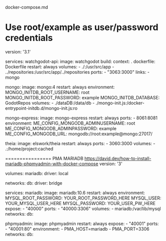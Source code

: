 docker-compose.md

# Use root/example as user/password credentials
version: '3.1'

services:
  watchgodot-api:
    image: watchgodot
    build:
      context: .
      dockerfile: Dockerfile
    restart: always
    volumes:
      - ./:/usr/src/app
      - ../repositories:/usr/src/app/../repositories
    ports:
      - "3063:3000"
    links:
      - mongo

  mongo:
    image: mongo:4
    restart: always
    environment:
      MONGO_INITDB_ROOT_USERNAME: root
      MONGO_INITDB_ROOT_PASSWORD: example
      MONGO_INITDB_DATABASE: GodotRepos
    volumes:
      - ./dataDB:/data/db
      - ./mongo-init.js:/docker-entrypoint-initdb.d/mongo-init.js:ro

  mongo-express:
    image: mongo-express
    restart: always
    ports:
      - 8061:8081
    environment:
      ME_CONFIG_MONGODB_ADMINUSERNAME: root
      ME_CONFIG_MONGODB_ADMINPASSWORD: example
      ME_CONFIG_MONGODB_URL: mongodb://root:example@mongo:27017/

  theia:
    image: elswork/theia
    restart: always
    ports:
      - 3060:3000
    volumes:
      - .:/home/project:cached


================
PMA MARIADB https://david.dev/how-to-install-mariadb-phpmyadmin-with-docker-compose
version: '3'

volumes:
  mariadb:
    driver: local

networks:
    db:
        driver: bridge

services:
  mariadb:
    image: mariadb:10.6
    restart: always
    environment:
      MYSQL_ROOT_PASSWORD: YOUR_ROOT_PASSWORD_HERE
      MYSQL_USER:  YOUR_MYSQL_USER_HERE 
      MYSQL_PASSWORD: YOUR_USER_PW_HERE
    expose:
        - "40000"
    ports:
        - "40000:3306"
    volumes:
     - mariadb:/var/lib/mysql
    networks:
      db:
              
  phpmyadmin:
    image: phpmyadmin
    restart: always
    expose:
      - "40001"
    ports:
      - "40001:80"
    environment:
      - PMA_HOST=mariadb
      - PMA_PORT=3306 
    networks:
      db:

